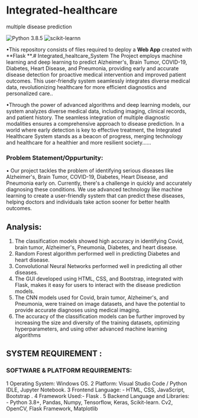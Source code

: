 # Integrated-healthcare
multiple disease prediction

![Python 3.8.5](https://img.shields.io/badge/Python-3.6-brightgreen.svg) ![scikit-learnn](https://img.shields.io/badge/Library-Scikit_Learn-orange.svg) 

•This repository consists of files required to deploy a **Web App** created with **Flask **.# Integrated_healtcare_System The Project employs machine learning and deep learning to predict Alzheimer's, Brain Tumor, COVID-19, Diabetes, Heart Disease, and Pneumonia, providing early and accurate disease detection for proactive medical intervention and improved patient outcomes. This user-friendly system seamlessly integrates diverse medical data, revolutionizing healthcare for more efficient diagnostics and personalized care..

•Through the power of advanced algorithms and deep learning models, our system analyzes diverse medical data, including imaging, clinical records, and patient history. The seamless integration of multiple diagnostic modalities ensures a comprehensive approach to disease prediction. In a world where early detection is key to effective treatment, the Integrated Healthcare System stands as a beacon of progress, merging technology and healthcare for a healthier and more resilient society......

### Problem Statement/Oppurtunity:
• Our project tackles the problem of identifying serious diseases like Alzheimer's, Brain Tumor, COVID-19, Diabetes, Heart Disease, and Pneumonia early on. Currently, there's a challenge in quickly and accurately diagnosing these conditions. We use advanced technology like machine learning to create a user-friendly system that can predict these diseases, helping doctors and individuals take action sooner for better health outcomes.

## Analysis:
1. The classification models showed high accuracy in identifying Covid, brain tumor,
Alzheimer's, Pneumonia, Diabetes, and heart disease.
2. Random Forest algorithm performed well in predicting Diabetes and heart disease.
3. Convolutional Neural Networks performed well in predicting all other diseases.
4. The GUI developed using HTML, CSS, and Bootstrap, integrated with Flask, makes it easy for
users to interact with the disease prediction models.
5. The CNN models used for Covid, brain tumor, Alzheimer's, and Pneumonia, were trained on
image datasets, and have the potential to provide accurate diagnoses using medical imaging.
6. The accuracy of the classification models can be further improved by increasing the size and
diversity of the training datasets, optimizing hyperparameters, and using other advanced
machine learning algorithms

## SYSTEM REQUIREMENT :
### SOFTWARE & PLATFORM REQUIREMENTS:
1 Operating System: Windows OS.
2 Platform: Visual Studio Code / Python IDLE, Jupyter Notebook.
3 Frontend Language: - HTML, CSS, JavaScript, Bootstrap .
4 Framework Used:- Flask .
5 Backend Language and Libraries: - Python 3.8+, Pandas, Numpy, Tensorflow, Keras, Scikit-learn. Cv2, OpenCV, Flask Framework, Matplotlib

